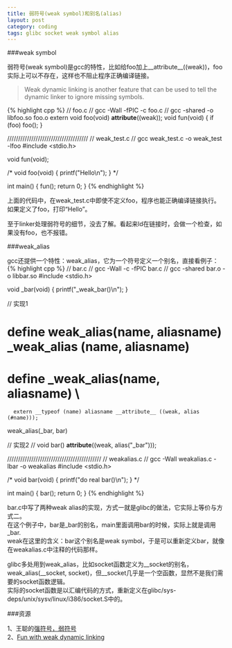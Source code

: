 ```yaml
---
title: 弱符号(weak symbol)和别名(alias)
layout: post
category: coding
tags: glibc socket weak symbol alias
---
```


###weak symbol

弱符号(weak symbol)是gcc的特性，比如给foo加上\_\_attribute\_\_((weak))，foo实际上可以不存在，这样也不阻止程序正确编译链接。  
> Weak dynamic linking is another feature that can be used to tell the dynamic linker to ignore missing symbols. 

{% highlight cpp %}
// foo.c 
// gcc -Wall -fPIC -c foo.c
// gcc -shared -o libfoo.so foo.o
extern void foo(void) __attribute__((weak));
void fun(void) {
    if (foo) foo();
}

/////////////////////////////////////
// weak_test.c
// gcc weak_test.c -o weak_test -lfoo
#include <stdio.h>

void fun(void);

/*
void foo(void) {
    printf("Hello\n");
}
*/

int main() {
    fun();
    return 0;
}
{% endhighlight %}

上面的代码中，在weak_test.c中即使不定义foo，程序也能正确编译链接执行。如果定义了foo，打印“Hello”。  

至于linker处理弱符号的细节，没去了解。看起来ld在链接时，会做一个检查，如果没有foo，也不报错。

###weak_alias

gcc还提供一个特性：weak_alias，它为一个符号定义一个别名，直接看例子：  
{% highlight cpp %}
// bar.c
// gcc -Wall -c -fPIC bar.c
// gcc -shared bar.o -o libbar.so
#include <stdio.h>

void _bar(void) {
    printf("_weak_bar()\n");
}

// 实现1
#  define weak_alias(name, aliasname) _weak_alias (name, aliasname)
#  define _weak_alias(name, aliasname) \
      extern __typeof (name) aliasname __attribute__ ((weak, alias (#name)));
weak_alias(_bar, bar)

// 实现2
// void bar() __attribute__((weak, alias("_bar")));

///////////////////////////////////////////
// weakalias.c
// gcc -Wall weakalias.c -lbar -o weakalias
#include <stdio.h>

/*
void bar(void) {
    printf("do real bar()\n");
}
*/

int main() {
    bar();
    return 0;
}
{% endhighlight %}

bar.c中写了两种weak alias的实现，方式一就是glibc的做法，它实际上等价与方式二。  
在这个例子中，bar是\_bar的别名，main里面调用bar的时候，实际上就是调用\_bar.  
weak在这里的含义：bar这个别名是weak symbol，于是可以重新定义bar，就像在weakalias.c中注释的代码那样。

glibc多处用到weak_alias，比如socket函数定义为__socket的别名，weak_alias(\_\_socket, socket)，但\_\_socket几乎是一个空函数，显然不是我们需要的socket函数逻辑。  
实际的socket函数是以汇编代码的方式，重新定义在glibc/sys-deps/unix/sysv/linux/i386/socket.S中的。

###资源

1、王聪的[强符号，弱符号](http://wangcong.org/blog/archives/262)  
2、[Fun with weak dynamic linking](http://glandium.org/blog/?p=2764)  
